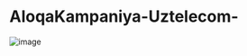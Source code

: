 # AloqaKampaniya-Uztelecom-
![image](https://github.com/omonovabdulaziz/AloqaKampaniya-Uztelecom-/assets/121102475/68dc38b8-e6b6-4d27-9db3-3f1e7b40a862)
